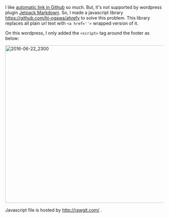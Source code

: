 <!--
{
  "title": "Github-like Auto Link on Wordpress",
  "date": "2016-06-22T05:07:46.000Z",
  "category": "",
  "tags": [
    "wordpress",
    "js"
  ],
  "draft": false
}
-->

I like [automatic link in Github](https://guides.github.com/features/mastering-markdown/#GitHub-flavored-markdown) so much. But, it's not supported by wordpress plugin [Jetpack Markdown](https://wordpress.org/plugins/jetpack-markdown/).
So, I made a javascript library https://github.com/hi-ogawa/ahrefy to solve this problem. 
This library replaces all plain url text with `<a href=''>` wrapped version of it.

On this wordpress, I only added the `<script>` tag around the footer as below:

<img src="http://wp.hiogawa.net/wp-content/uploads/2016/06/2016-06-22_2300-1024x886.png" alt="2016-06-22_2300" width="580" height="502" class="alignnone size-large wp-image-842" />

Javascript file is hosted by http://rawgit.com/ .